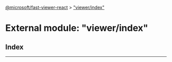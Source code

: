 [@microsoft/fast-viewer-react](../README.md) > ["viewer/index"](../modules/_viewer_index_.md)

# External module: "viewer/index"

## Index

---


